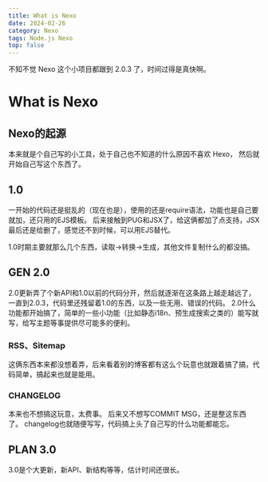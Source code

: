 ```yaml
---
title: What is Nexo
date: 2024-02-26
category: Nexo
tags: Node.js Nexo
top: false
---
```


不知不觉 Nexo 这个小项目都跟到 2.0.3 了，时间过得是真快啊。

<!--more-->

# What is Nexo

## Nexo的起源

本来就是个自己写的小工具，处于自己也不知道的什么原因不喜欢 Hexo， 然后就开始自己写这个东西了。

## 1.0

一开始的代码还是挺乱的（现在也是），使用的还是require语法，功能也是自己要就加，还只用的EJS模板。
后来接触到PUG和JSX了，给这俩都加了点支持，JSX最后还是给删了，感觉还不到时候，可以用EJS替代。

1.0时期主要就那么几个东西，读取->转换->生成，其他文件复制什么的都没搞。

## GEN 2.0

2.0更新弄了个新API和1.0以前的代码分开，然后就逐渐在这条路上越走越远了，一直到2.0.3，代码里还残留着1.0的东西，以及一些无用、错误的代码。
2.0什么功能都开始搞了，简单的一些小功能（比如静态i18n、预生成搜索之类的）能写就写，给写主题等事提供尽可能多的便利。

### RSS、Sitemap

这俩东西本来都没想着弄，后来看着别的博客都有这么个玩意也就跟着搞了搞，代码简单，搞起来也就是能用。

### CHANGELOG

本来也不想搞这玩意，太费事。
后来又不想写COMMIT MSG，还是整这东西了。
changelog也就随便写写，代码搞上头了自己写的什么功能都能忘。

## PLAN 3.0

3.0是个大更新，新API、新结构等等，估计时间还很长。
